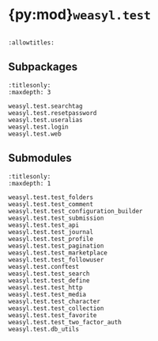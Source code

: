 # {py:mod}`weasyl.test`

```{py:module} weasyl.test
```

```{autodoc2-docstring} weasyl.test
:allowtitles:
```

## Subpackages

```{toctree}
:titlesonly:
:maxdepth: 3

weasyl.test.searchtag
weasyl.test.resetpassword
weasyl.test.useralias
weasyl.test.login
weasyl.test.web
```

## Submodules

```{toctree}
:titlesonly:
:maxdepth: 1

weasyl.test.test_folders
weasyl.test.test_comment
weasyl.test.test_configuration_builder
weasyl.test.test_submission
weasyl.test.test_api
weasyl.test.test_journal
weasyl.test.test_profile
weasyl.test.test_pagination
weasyl.test.test_marketplace
weasyl.test.test_followuser
weasyl.test.conftest
weasyl.test.test_search
weasyl.test.test_define
weasyl.test.test_http
weasyl.test.test_media
weasyl.test.test_character
weasyl.test.test_collection
weasyl.test.test_favorite
weasyl.test.test_two_factor_auth
weasyl.test.db_utils
```
